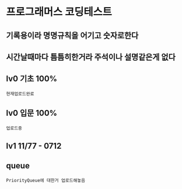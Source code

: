 # 프로그래머스 코딩테스트
## 기록용이라 명명규칙을 어기고 숫자로한다
## 시간날때마다 틈틈히한거라 주석이나 설명같은게 없다

## lv0 기초 100%
    현재업로드완료
## lv0 입문 100%
    업로드중
## lv1 11/77 - 0712

## queue
    PriorityQueue에 대한거 업로드해놓음